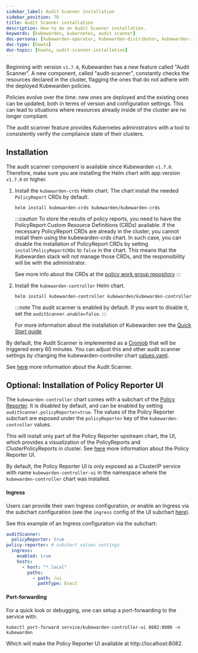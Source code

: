 ```yaml
---
sidebar_label: Audit Scanner installation
sidebar_position: 70
title: Audit Scanner installation
description: How-to do an Audit Scanner installation.
keywords: [kubewarden, kubernetes, audit scanner]
doc-persona: [kubewarden-operator, kubewarden-distributor, kubewarden-integrator]
doc-type: [howto]
doc-topic: [howto, audit-scanner-installation]
---
```


Beginning with version `v1.7.0`, Kubewarden has a new feature called "Audit Scanner".
A new component, called "audit-scanner", constantly checks the resources declared in the
cluster, flagging the ones that do not adhere with the deployed Kubewarden policies.

Policies evolve over the time: new ones are deployed and the existing ones can be
updated, both in terms of version and configuration settings.
This can lead to situations where resources already inside of the cluster
are no longer compliant.

The audit scanner feature provides Kubernetes administrators
with a tool to consistently verify the compliance state of their clusters.

## Installation

The audit scanner component is available since Kubewarden `v1.7.0`. Therefore,
make sure you are installing the Helm chart with app version `v1.7.0` or
higher.

1. Install the `kubewarden-crds` Helm chart. The chart install the needed
   `PolicyReport` CRDs by default.

   ```console
   helm install kubewarden-crds kubewarden/kubewarden-crds
   ```

   :::caution
   To store the results of policy reports, you need to have the PolicyReport
   Custom Resource Definitions (CRDs) available. If the necessary
   PolicyReport CRDs are already in the cluster, you cannot install them
   using the kubewarden-crds chart. In such case, you can disable the
   installation of PolicyReport CRDs by setting `installPolicyReportCRDs` to
   `false` in the chart. This means that the Kubewarden stack will not manage
   those CRDs, and the responsibility will be with the administrator.

   See more info about the CRDs at the [policy work group
   repository](https://github.com/kubernetes-sigs/wg-policy-prototypes)
   :::

2. Install the `kubewarden-controller` Helm chart.

   ```console
   helm install kubewarden-controller kubewarden/kubewarden-controller
   ```

   :::note
   The audit scanner is enabled by default. If you want to disable it, set the
   `auditScanner.enable=false`.
   :::

   For more information about the installation of Kubewarden see the [Quick Start guide](../quick-start.md)

By default, the Audit Scanner is implemented as a
[Cronjob](https://kubernetes.io/docs/concepts/workloads/controllers/cron-jobs)
that will be triggered every 60 minutes. You can adjust this and other audit
scanner settings by changing the kubewarden-controller chart
[values.yaml](https://github.com/kubewarden/helm-charts/blob/main/charts/kubewarden-controller/values.yaml).

See [here](../explanations/audit-scanner) more information about the Audit
Scanner.

## Optional: Installation of Policy Reporter UI

The `kubewarden-controller` chart comes with a subchart of the [Policy Reporter](https://kyverno.github.io/policy-reporter).
It is disabled by default, and can be enabled by setting `auditScanner.policyReporter=true`.
The values of the Policy Reporter subchart are exposed under the `policyReporter` key of
the `kubewarden-controller` values.

This will install only part of the Policy Reporter upstream chart, the UI, which provides a visualization
of the PolicyReports and ClusterPolicyReports in cluster.
See [here](../explanations/audit-scanner) more information about the Policy Reporter UI.

By default, the Policy Reporter UI is only exposed as a ClusterIP service with
name `kubewarden-controller-ui` in the namespace where the
`kubewarden-controller` chart was installed.

#### Ingress

Users can provide their own Ingress configuration, or enable an Ingress via the subchart configuration (see the `ingress`
config of the UI subchart
[here](https://github.com/kyverno/policy-reporter/blob/policy-reporter-2.19.4/charts/policy-reporter/charts/ui/values.yaml#L172-L189)).

See this example of an Ingress configuration via the subchart:

```yaml
auditScanner:
  policyReporter: true
policy-reporter: # subchart values settings
  ingress:
    enabled: true
    hosts:
      - host: "*.local"
        paths:
          - path: /ui
            pathType: Exact
```

#### Port-forwarding

For a quick look or debugging, one can setup a port-forwarding to the service with:

```
kubectl port-forward service/kubewarden-controller-ui 8082:8080 -n kubewarden
```

Which will make the Policy Reporter UI available at http://localhost:8082.
